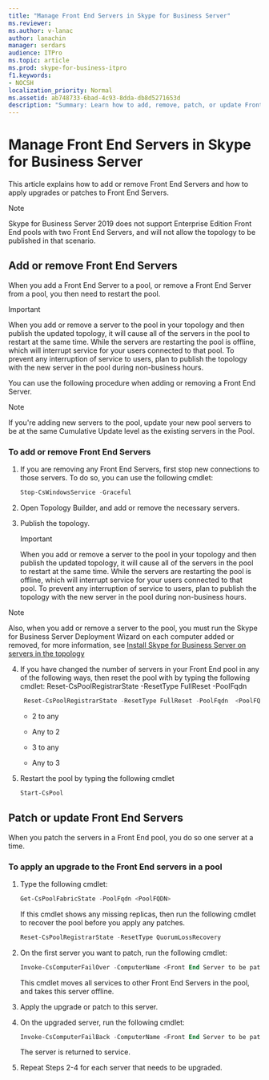 ```yaml
---
title: "Manage Front End Servers in Skype for Business Server"
ms.reviewer: 
ms.author: v-lanac
author: lanachin
manager: serdars
audience: ITPro
ms.topic: article
ms.prod: skype-for-business-itpro
f1.keywords:
- NOCSH
localization_priority: Normal
ms.assetid: ab748733-6bad-4c93-8dda-db8d5271653d
description: "Summary: Learn how to add, remove, patch, or update Front End Servers in Skype for Business Server."
---
```


# Manage Front End Servers in Skype for Business Server
 
This article explains how to add or remove Front End Servers and how to apply upgrades or patches to Front End Servers.

  > [!NOTE]
> Skype for Business Server 2019 does not support Enterprise Edition Front End pools with two Front End Servers, and will not allow the topology to be published in that scenario.

## Add or remove Front End Servers
  
When you add a Front End Server to a pool, or remove a Front End Server from a pool, you then need to restart the pool. 
  
> [!IMPORTANT]
> When you add or remove a server to the pool in your topology and then publish the updated topology, it will cause all of the servers in the pool to restart at the same time. While the servers are restarting the pool is offline, which will interrupt service for your users connected to that pool. To prevent any interruption of service to users, plan to publish the topology with the new server in the pool during non-business hours. 
  
You can use the following procedure when adding or removing a Front End Server.
  
> [!NOTE]
> If you're adding new servers to the pool, update your new pool servers to be at the same Cumulative Update level as the existing servers in the Pool. 
  
### To add or remove Front End Servers

1. If you are removing any Front End Servers, first stop new connections to those servers. To do so, you can use the following cmdlet:
    
   ```PowerShell
   Stop-CsWindowsService -Graceful
   ```

2. Open Topology Builder, and add or remove the necessary servers. 
    
3. Publish the topology.
    
    > [!IMPORTANT]
    > When you add or remove a server to the pool in your topology and then publish the updated topology, it will cause all of the servers in the pool to restart at the same time. While the servers are restarting the pool is offline, which will interrupt service for your users connected to that pool. To prevent any interruption of service to users, plan to publish the topology with the new server in the pool during non-business hours. 
  
  > [!NOTE]
> Also, when you add or remove a server to the pool, you must run the Skype for Business Server Deployment Wizard on each computer added or removed, for more information, see [Install Skype for Business Server on servers in the topology](https://docs.microsoft.com/skypeforbusiness/deploy/install/install-skype-for-business-server)
  
4. If you have changed the number of servers in your Front End pool in any of the following ways, then reset the pool with by typing the following cmdlet: Reset-CsPoolRegistrarState -ResetType FullReset -PoolFqdn 
    
   ```PowerShell
    Reset-CsPoolRegistrarState -ResetType FullReset -PoolFqdn  <PoolFQDN>
   ```

     - 2 to any
    
     - Any to 2
    
     - 3 to any
    
     - Any to 3
    
5. Restart the pool by typing the following cmdlet
    
   ```PowerShell
   Start-CsPool
   ```

## Patch or update Front End Servers

When you patch the servers in a Front End pool, you do so one server at a time. 
  
### To apply an upgrade to the Front End servers in a pool

1. Type the following cmdlet:
    
   ```PowerShell
   Get-CsPoolFabricState -PoolFqdn <PoolFQDN>
   ```

     If this cmdlet shows any missing replicas, then run the following cmdlet to recover the pool before you apply any patches.
    
   ```PowerShell
   Reset-CsPoolRegistrarState -ResetType QuorumLossRecovery
   ```

2. On the first server you want to patch, run the following cmdlet:
    
   ```PowerShell
   Invoke-CsComputerFailOver -ComputerName <Front End Server to be patched>
   ```

    This cmdlet moves all services to other Front End Servers in the pool, and takes this server offline.
    
3. Apply the upgrade or patch to this server.
    
4. On the upgraded server, run the following cmdlet:
    
   ```PowerShell
   Invoke-CsComputerFailBack -ComputerName <Front End Server to be patched>
   ```

    The server is returned to service.
    
5. Repeat Steps 2-4 for each server that needs to be upgraded.
    
